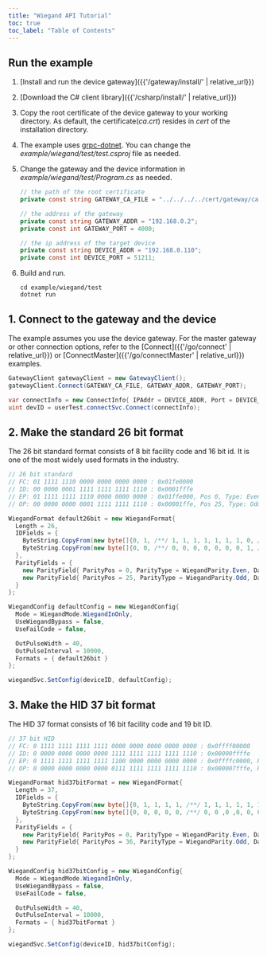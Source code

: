 ```yaml
---
title: "Wiegand API Tutorial"
toc: true
toc_label: "Table of Contents"
---
```


## Run the example

1. [Install and run the device gateway]({{'/gateway/install/' | relative_url}})
2. [Download the C# client library]({{'/csharp/install/' | relative_url}})
3. Copy the root certificate of the device gateway to your working directory. As default, the certificate(_ca.crt_) resides in _cert_ of the installation directory. 
4. The example uses [grpc-dotnet](https://grpc.io/docs/quickstart/csharp-dotnet/). You can change the _example/wiegand/test/test.csproj_ file as needed.
5. Change the gateway and the device information in _example/wiegand/test/Program.cs_ as needed.
   
    ```csharp
    // the path of the root certificate
    private const string GATEWAY_CA_FILE = "../../../../cert/gateway/ca.crt";

    // the address of the gateway
    private const string GATEWAY_ADDR = "192.168.0.2";
    private const int GATEWAY_PORT = 4000;

    // the ip address of the target device
    private const string DEVICE_ADDR = "192.168.0.110";
    private const int DEVICE_PORT = 51211;
    ```
6. Build and run.

    ```
    cd example/wiegand/test
    dotnet run
    ```

## 1. Connect to the gateway and the device

The example assumes you use the device gateway. For the master gateway or other connection options, refer to the [Connect]({{'/go/connect' | relative_url}}) or [ConnectMaster]({{'/go/connectMaster' | relative_url}}) examples.

  ```csharp
  GatewayClient gatewayClient = new GatewayClient();
  gatewayClient.Connect(GATEWAY_CA_FILE, GATEWAY_ADDR, GATEWAY_PORT);

  var connectInfo = new ConnectInfo{ IPAddr = DEVICE_ADDR, Port = DEVICE_PORT, UseSSL = USE_SSL };
  uint devID = userTest.connectSvc.Connect(connectInfo); 
  ```  

## 2. Make the standard 26 bit format

The 26 bit standard format consists of 8 bit facility code and 16 bit id. It is one of the most widely used formats in the industry. 

  ```csharp
  // 26 bit standard
  // FC: 01 1111 1110 0000 0000 0000 0000 : 0x01fe0000
  // ID: 00 0000 0001 1111 1111 1111 1110 : 0x0001fffe
  // EP: 01 1111 1111 1110 0000 0000 0000 : 0x01ffe000, Pos 0, Type: Even
  // OP: 00 0000 0000 0001 1111 1111 1110 : 0x00001ffe, Pos 25, Type: Odd 

  WiegandFormat default26bit = new WiegandFormat{
    Length = 26,
    IDFields = {
      ByteString.CopyFrom(new byte[]{0, 1, /**/ 1, 1, 1, 1, 1, 1, 1, 0, /**/ 0, 0, 0, 0, 0, 0, 0, 0, /**/ 0, 0, 0, 0, 0, 0, 0, 0}), // Facility Code
      ByteString.CopyFrom(new byte[]{0, 0, /**/ 0, 0, 0, 0, 0, 0, 0, 1, /**/ 1, 1, 1, 1, 1, 1, 1, 1, /**/ 1, 1, 1, 1, 1, 1, 1, 0}) // ID
    },
    ParityFields = {
      new ParityField{ ParityPos = 0, ParityType = WiegandParity.Even, Data = ByteString.CopyFrom(new byte[]{0, 1, /**/ 1, 1, 1, 1, 1, 1, 1, 1, /**/ 1, 1, 1, 0, 0, 0, 0, 0, /**/ 0, 0, 0, 0, 0, 0, 0, 0}) },
      new ParityField{ ParityPos = 25, ParityType = WiegandParity.Odd, Data = ByteString.CopyFrom(new byte[]{0, 0, /**/ 0, 0, 0, 0, 0, 0, 0, 0, /**/ 0, 0, 0, 1, 1, 1, 1, 1, /**/ 1, 1, 1, 1, 1, 1, 1, 0}) }
    }
  };

  WiegandConfig defaultConfig = new WiegandConfig{
    Mode = WiegandMode.WiegandInOnly,
    UseWiegandBypass = false,
    UseFailCode = false,

    OutPulseWidth = 40,
    OutPulseInterval = 10000,
    Formats = { default26bit }
  };

  wiegandSvc.SetConfig(deviceID, defaultConfig); 
  ``` 

## 3. Make the HID 37 bit format

The HID 37 format consists of 16 bit facility code and 19 bit ID. 

  ```csharp
  // 37 bit HID
  // FC: 0 1111 1111 1111 1111 0000 0000 0000 0000 0000 : 0x0ffff00000
  // ID: 0 0000 0000 0000 0000 1111 1111 1111 1111 1110 : 0x00000ffffe
  // EP: 0 1111 1111 1111 1111 1100 0000 0000 0000 0000 : 0x0ffffc0000, Pos 0, Type: Even
  // OP: 0 0000 0000 0000 0000 0111 1111 1111 1111 1110 : 0x000007fffe, Pos 36, Type: Odd

  WiegandFormat hid37bitFormat = new WiegandFormat{
    Length = 37,
    IDFields = {
      ByteString.CopyFrom(new byte[]{0, 1, 1, 1, 1, /**/ 1, 1, 1, 1, 1, 1, 1, 1, /**/ 1, 1, 1, 1, 0, 0, 0, 0, /**/ 0, 0, 0, 0, 0, 0, 0, 0, /**/ 0, 0, 0, 0, 0, 0, 0, 0}), // Facility Code
      ByteString.CopyFrom(new byte[]{0, 0, 0, 0, 0, /**/ 0, 0 ,0 ,0, 0, 0, 0, 0, /**/ 0, 0, 0, 0, 1, 1, 1, 1, /**/ 1, 1, 1, 1, 1, 1, 1, 1, /**/ 1, 1, 1, 1, 1, 1, 1, 0}) // ID
    },
    ParityFields = {
      new ParityField{ ParityPos = 0, ParityType = WiegandParity.Even, Data = ByteString.CopyFrom(new byte[]{0, 1, 1, 1, 1, /**/ 1, 1, 1, 1, 1, 1, 1, 1, /**/ 1, 1, 1, 1, 1, 1, 0, 0, /**/ 0, 0, 0, 0, 0, 0, 0, 0, /**/ 0, 0, 0, 0, 0, 0, 0, 0}) },
      new ParityField{ ParityPos = 36, ParityType = WiegandParity.Odd, Data = ByteString.CopyFrom(new byte[]{0, 0, 0, 0, 0, /**/ 0, 0 ,0 ,0, 0, 0, 0, 0, /**/ 0, 0, 0, 0, 0, 1, 1, 1, /**/ 1, 1, 1, 1, 1, 1, 1, 1, /**/ 1, 1, 1, 1, 1, 1, 1, 0}) }
    }
  };

  WiegandConfig hid37bitConfig = new WiegandConfig{
    Mode = WiegandMode.WiegandInOnly,
    UseWiegandBypass = false,
    UseFailCode = false,

    OutPulseWidth = 40,
    OutPulseInterval = 10000,
    Formats = { hid37bitFormat }
  };

  wiegandSvc.SetConfig(deviceID, hid37bitConfig); 
  ```